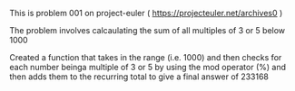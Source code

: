 This is problem 001 on project-euler ( https://projecteuler.net/archives0 )

The problem involves calcaulating the sum of all multiples of 3 or 5 below 1000

Created a function that takes in the range (i.e. 1000) and then checks for each number beinga  multiple of 3 or 5 by using the mod operator (%) and then adds them to the recurring total to give a final answer of 233168
